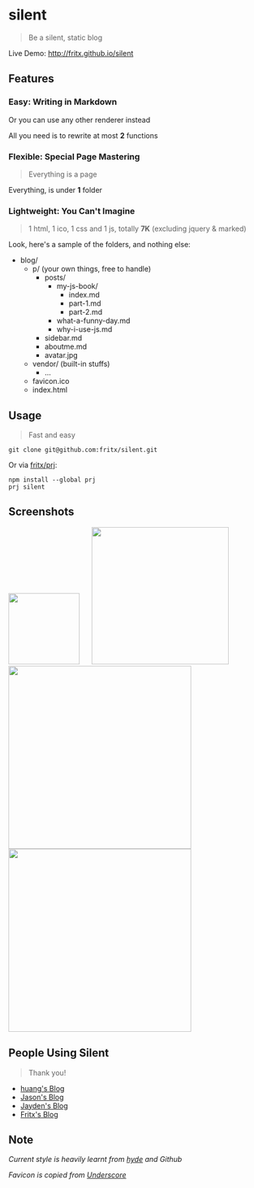 # silent

> Be a silent, static blog

Live Demo: <http://fritx.github.io/silent>

## Features

### Easy: Writing in Markdown

Or you can use any other renderer instead

All you need is to rewrite at most **2** functions

### Flexible: Special Page Mastering

> Everything is a page

Everything, is under **1** folder

### Lightweight: You Can't Imagine

> 1 html, 1 ico, 1 css and 1 js, totally **7K** (excluding jquery & marked)

Look, here's a sample of the folders, and nothing else:

- blog/
  - p/ (your own things, free to handle)
    - posts/
      - my-js-book/
        - index.md
        - part-1.md
        - part-2.md
      - what-a-funny-day.md
      - why-i-use-js.md
    - sidebar.md
    - aboutme.md
    - avatar.jpg
  - vendor/ (built-in stuffs)
    - ...
  - favicon.ico
  - index.html

## Usage

> Fast and easy

```
git clone git@github.com:fritx/silent.git
```

Or via [fritx/prj](https://github.com/fritx/prj):

```
npm install --global prj
prj silent
```

## Screenshots

<img src="p/projects/silent/Screenshot_from_2014-05-08_01-43-18.png" width="140">
&nbsp;&nbsp;&nbsp;&nbsp;
<img src="p/projects/silent/Screenshot_from_2014-05-08_01-56-27.png" width="270">

<img src="p/projects/silent/Screenshot_from_2014-05-08_01-48-37.png" width="360">

<img src="p/projects/silent/Screenshot_from_2014-05-08_01-50-42.png" width="360">

## People Using Silent

> Thank you!

- [huang's Blog](http://huangruichang.github.io)
- [Jason's Blog](http://jacsonlee.github.io/Blog)
- [Jayden's Blog](http://iamjayden.github.io)
- [Fritx's Blog](http://fritx.github.io/blog)

## Note

*Current style is heavily learnt from [hyde](https://github.com/mdo/hyde) and Github*

*Favicon is copied from [Underscore](https://github.com/jashkenas/underscore)*
